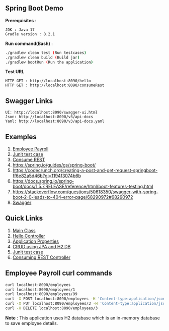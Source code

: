 ## Spring Boot Demo

**Prerequisites** :

    JDK : Java 17
    Gradle version : 8.2.1

**Run command(Bash)** : 

```bash
./gradlew clean test (Run testcases)
./gradlew clean build (Build jar)
./gradlew bootRun (Run the application)
```

**Test URL**

    HTTP GET : http://localhost:8090/hello
    HTTP GET : http://localhost:8090/consumeRest

## Swagger Links

    UI: http://localhost:8090/swagger-ui.html
    Json: http://localhost:8090/v3/api-docs
    Yaml: http://localhost:8090/v3/api-docs.yaml

## Examples 
1. [Employee Payroll](https://spring.io/guides/tutorials/rest/)
2. [Junit test case](https://www.baeldung.com/junit-5-gradle)
4. [Consume REST](https://www.geeksforgeeks.org/how-to-call-or-consume-external-api-in-spring-boot/)
3. https://spring.io/guides/gs/spring-boot/
4. https://codecrunch.org/creating-a-post-and-get-request-springboot-ff6e82a5d46b?gi=1194f3074b6b
5. https://docs.spring.io/spring-boot/docs/1.5.7.RELEASE/reference/html/boot-features-testing.html
6. https://stackoverflow.com/questions/50618350/swagger-with-spring-boot-2-0-leads-to-404-error-page/68290972#68290972
7. [Swagger](https://www.baeldung.com/spring-rest-openapi-documentation)


## Quick Links 

1. [Main Class](src/main/java/com/example/springBootDemo/DemoApplication.java)
2. [Hello Controller](src/main/java/com/example/springBootDemo/HelloController.java)
3. [Application Properties](src/main/resources/application.properties)
5. [CRUD using JPA and H2 DB](src/main/java/com/example/springBootDemo/EmployeeController.java)
6. [Junit test case](src/test/java/com/example/springBootDemo/DemoApplicationTests.java)
7. [Consuming REST Controller](src/main/java/com/example/springBootDemo/ConsumingRestController.java)


## Employee Payroll curl commands

```bash
curl localhost:8090/employees
curl localhost:8090/employees/1
curl localhost:8090/employees/99
curl -X POST localhost:8090/employees -H 'Content-type:application/json' -d '{"name": "Samwise Gamgee", "role": "gardener"}'
curl -X PUT localhost:8090/employees/3 -H 'Content-type:application/json' -d '{"name": "Samwise Gamgee", "role": "ring bearer"}'
curl -X DELETE localhost:8090/employees/3
```

**Note** : This application uses H2 database which is an in-memory database to save employee details.
